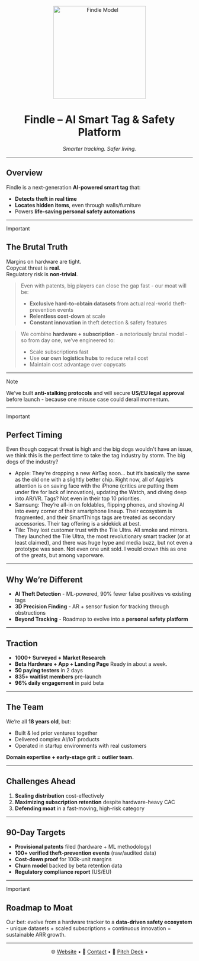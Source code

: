<p align="center">
  <img src="https://i.ibb.co.com/qzn8sSv/model.png" alt="Findle Model" width="250"/>
</p>

<h1 align="center">Findle – AI Smart Tag & Safety Platform</h1>
<p align="center"><i>Smarter tracking. Safer living.</i></p>

---

## Overview
Findle is a next-generation **AI-powered smart tag** that:
- **Detects theft in real time**
- **Locates hidden items**, even through walls/furniture
- Powers **life-saving personal safety automations**

---
> [!IMPORTANT]
> ## The Brutal Truth
> Margins on hardware are tight.  
> Copycat threat is **real**.  
> Regulatory risk is **non-trivial**.  

> Even with patents, big players can close the gap fast - our moat will be:
> - **Exclusive hard-to-obtain datasets** from actual real-world theft-prevention events  
> - **Relentless cost-down** at scale
> - **Constant innovation** in theft detection & safety features

> We combine **hardware + subscription** - a notoriously brutal model - so from day one, we’ve engineered to:
> - Scale subscriptions fast
> - Use **our own logistics hubs** to reduce retail cost
> - Maintain cost advantage over copycats

---

> [!NOTE]
> We’ve built **anti-stalking protocols** and will secure **US/EU legal approval** before launch - because one misuse case could derail momentum.

---

> [!IMPORTANT]
> ## Perfect Timing
> Even though copycat threat is high and the big dogs wouldn't have an issue, we think this is the perfect time to take the tag industry by storm.
> The big dogs of the industry?
> - Apple: They're dropping a new AirTag soon... but it’s basically the same as the old one with a slightly better chip. Right now, all of Apple’s attention is on saving face with the iPhone (critics are putting them under fire for lack of innovation), updating the Watch, and diving deep into AR/VR. Tags? Not even in their top 10 priorities.
> - Samsung: They’re all-in on foldables, flipping phones, and shoving AI into every corner of their smartphone lineup. Their ecosystem is fragmented, and their SmartThings tags are treated as secondary accessories. Their tag offering is a sidekick at best.
> - Tile: They lost customer trust with the Tile Ultra. All smoke and mirrors. They launched the Tile Ultra, the most revolutionary smart tracker (or at least claimed), and there was huge hype and media buzz, but not even a prototype was seen. Not even one unit sold. I would crown this as one of the greats, but among vaporware.

---

## Why We’re Different
- **AI Theft Detection** - ML-powered, 90% fewer false positives vs existing tags  
- **3D Precision Finding** - AR + sensor fusion for tracking through obstructions  
- **Beyond Tracking** - Roadmap to evolve into a **personal safety platform**

---

## Traction
- **1000+ Surveyed + Market Research**
- **Beta Hardware + App + Landing Page** Ready in about a week.
- **50 paying testers** in 2 days  
- **835+ waitlist members** pre-launch  
- **96% daily engagement** in paid beta  
---

## The Team
We’re all **18 years old**, but:
- Built & led prior ventures together  
- Delivered complex AI/IoT products  
- Operated in startup environments with real customers  

**Domain expertise + early-stage grit = outlier team.**

---

## Challenges Ahead
1. **Scaling distribution** cost-effectively  
2. **Maximizing subscription retention** despite hardware-heavy CAC  
3. **Defending moat** in a fast-moving, high-risk category

---

## 90-Day Targets
- **Provisional patents** filed (hardware + ML methodology)  
- **100+ verified theft-prevention events** (raw/audited data)  
- **Cost-down proof** for 100k-unit margins  
- **Churn model** backed by beta retention data  
- **Regulatory compliance report** (US/EU)

---
> [!IMPORTANT]
> ## Roadmap to Moat
> Our bet: evolve from a hardware tracker to a **data-driven safety ecosystem** - unique datasets + scaled subscriptions + continuous innovation = sustainable ARR growth.

---

<p align="center">
  🌐 <a href="https://findle-tags.netlify.app">Website</a> • 
  📩 <a href="mailto:mahdyhossainjinan@gmail.com">Contact</a> • 
  📄 <a href="https://drive.google.com/file/d/bc1qpjq2u4vwnyxe3u0flg8hfp3c8mfmd9f38ydu07/view?usp=sharing">Pitch Deck</a> • 
</p>
